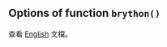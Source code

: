 Options of function `brython()`
-------------------------------

查看 [English](../en/options.html) 文檔。
